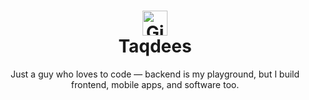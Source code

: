 <h1 align="center">
  <img src="https://cdn.jsdelivr.net/gh/devicons/devicon/icons/github/github-original.svg" width="40" alt="GitHub Logo" />
  <br />
  <strong>Taqdees</strong>
</h1>

<p align="center">
  Just a guy who loves to code — backend is my playground, but I build frontend, mobile apps, and software too.
</p>
